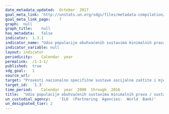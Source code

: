 ```yaml
---	
date_metadata_updated:	October  2017
goal_meta_link:	'http://unstats.un.org/sdgs/files/metadata-compilation/Metadata-Goal-1.pdf'
goal_meta_link_page:	7
graph:	null
graph_title:	null
has_metadata:	false
indicator:	1.3.1
indicator_name:	"Udio populacije obuhvaćenih sustavima minimalnih prava / sustavima socijalne zaštite, prema spolu, uz  razlikovanje djece, nezaposlenih osoba, starijih osoba, osoba s invaliditetom, trudnica, novorođenčadi, žrtava ozljeda na radu te siromašnih i ranjivih"
indicator_variable:	null
layout:	indicator
periodicity:	Calendar  year
permalink:	/1-3-1/
published:	true
sdg_goal:	1
source_url:	
target:	"Provesti nacionalno specifične sustave socijalne zaštite i mjere za sve, uključujući minimalna prava, a do 2030. ostvariti značajnu pokrivenost siromašnih i ranjivih"
target_id:	'1.3'
time_period:	Calendar  year  2000  through  2016
title:	"Udio populacije obuhvaćenih sustavima minimalnih prava / sustavima socijalne zaštite, prema spolu, uz  razlikovanje djece, nezaposlenih osoba, starijih osoba, osoba s invaliditetom, trudnica, novorođenčadi, žrtava ozljeda na radu te siromašnih i ranjivih"
un_custodial_agency:	'ILO  (Partnering  Agencies:  World  Bank)'
un_designated_tier:	2
---	
```

